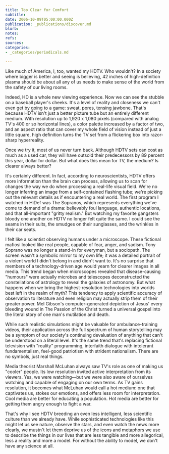 ```yaml
---
title: Too Clear for Comfort
subtitle: 
date: 2006-10-09T05:00:00.000Z
publication: _publications/discover.md
blurb: 
notes: 
refs: 
sources: 
categories:
- _categories/periodicals.md

---
```

Like much of America, I, too, wanted my HDTV. Who wouldn't? In a society where bigger is better and seeing is believing, 42 inches of high-definition plasma should be about all any of us needs to make sense of the world from the safety of our living rooms.

Indeed, HD is a whole new viewing experience. Now we can see the stubble on a baseball player's cheeks. It's a level of reality and closeness we can't even get by going to a game: sweat, pores, tensing jawbone. That's because HDTV isn't just a better picture tube but an entirely different medium. With resolution up to 1,920 x 1,080 pixels (compared with analog TV's 400 or so horizontal lines), a color palette increased by a factor of two, and an aspect ratio that can cover my whole field of vision instead of just a little square, high definition turns the TV set from a flickering box into razor-sharp hyperreality.

Once we try it, most of us never turn back. Although HDTV sets can cost as much as a used car, they will have outsold their predecessors by 89 percent this year, dollar for dollar. But what does this mean for TV, the medium? Is clearer always better?

It's certainly different. In fact, according to neuroscientists, HDTV offers more information than the brain can process, allowing us to scan for changes the way we do when processing a real-life visual field. We're no longer inferring an image from a self-contained flashing tube; we're picking out the relevant details as if encountering a real world. The first program I watched in HiDef was The Sopranos, which represents everything we've come to demand of a drama: believably foul language, authentic locations, and that all-important "gritty realism." But watching my favorite gangsters bloody one another on HDTV no longer felt quite the same. I could see the seams in their suits, the smudges on their sunglasses, and the wrinkles in their car seats.

I felt like a scientist observing humans under a microscope. These fictional mafiosi looked like real people, capable of fear, anger, and sadism. Tony Soprano was no longer a stand-in for everyman, but a sociopath. The screen wasn't a symbolic mirror to my own life; it was a detailed portrait of a violent world I didn't belong in and didn't want to. It's no surprise that members of a technology-driven age would yearn for clearer images in all media. This trend began when microscopes revealed that disease-causing "humours" were actually microbes and telescopes deconstructed the constellations of astrology to reveal the galaxies of astronomy. But what happens when we bring the highest-resolution technologies into worlds best left in the realm of myth? This tendency to apply scientific accuracy of observation to literature and even religion may actually strip them of their greater power. Mel Gibson's computer-generated depiction of Jesus' every bleeding wound in The Passion of the Christ turned a universal gospel into the literal story of one man's mutilation and death.

While such realistic simulations might be valuable for ambulance-training videos, their application across the full spectrum of human storytelling may be a symptom of our society's continuing devaluation of anything that can't be understood on a literal level. It's the same trend that's replacing fictional television with "reality" programming, interfaith dialogue with intolerant fundamentalism, feel-good patriotism with strident nationalism. There are no symbols, just real things.

Media theorist Marshall McLuhan always saw TV's role as one of making us "cooler" people. Its low resolution invited active interpretation from its viewers. Yes, we were watching—but we were also aware of ourselves watching and capable of engaging on our own terms. As TV gains resolution, it becomes what McLuhan would call a hot medium: one that captivates us, stokes our emotions, and offers less room for interpretation. Cool media are better for educating a population. Hot media are better for getting them angry enough to fight a war.

That's why I see HDTV breeding an even less intelligent, less scientific culture than we already have. While sophisticated technologies like this might let us see nature, observe the stars, and even watch the news more clearly, we mustn't let them deprive us of the icons and metaphors we use to describe the things in our lives that are less tangible and more allegorical, less a reality and more a model. For without the ability to model, we don't have any science at all.